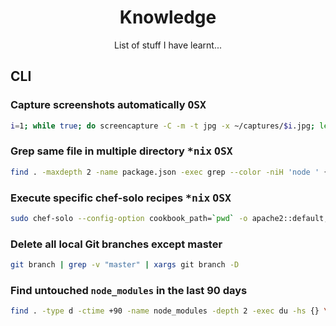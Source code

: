 <h1 align=center>Knowledge</h1>
<p  align=center>List of stuff I have learnt...</p>

## CLI

### Capture screenshots automatically <kbd>OSX</kbd>

```sh
i=1; while true; do screencapture -C -m -t jpg -x ~/captures/$i.jpg; let i++; sleep 1; done
```

### Grep same file in multiple directory <kbd>\*nix</kbd> <kbd>OSX</kbd>

```sh
find . -maxdepth 2 -name package.json -exec grep --color -niH 'node ' {} \;
```

### Execute specific chef-solo recipes <kbd>\*nix</kbd> <kbd>OSX</kbd>

```sh
sudo chef-solo --config-option cookbook_path=`pwd` -o apache2::default,apache2::vhosts
```

### Delete all local Git branches except master

```sh
git branch | grep -v "master" | xargs git branch -D 
```

### Find untouched `node_modules` in the last 90 days

```sh
find . -type d -ctime +90 -name node_modules -depth 2 -exec du -hs {} \;
```
